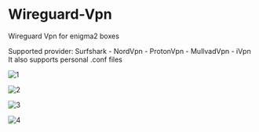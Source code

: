 # Wireguard-Vpn
Wireguard Vpn for enigma2 boxes

Supported provider: Surfshark - NordVpn - ProtonVpn - MullvadVpn - iVpn
It also supports personal .conf files

![1](https://user-images.githubusercontent.com/35741027/210772426-88be32c5-1e04-4664-8e88-31adef68cce6.jpg)

![2](https://user-images.githubusercontent.com/35741027/210772467-6db07402-8d7b-4b1a-8bd8-56d10046bf27.jpg)

![3](https://user-images.githubusercontent.com/35741027/197421962-947b5862-ea5a-4aa0-baa9-1efdb66651df.jpg)

![4](https://user-images.githubusercontent.com/35741027/197421968-2f19e371-62e2-4685-959a-053789f92a02.jpg)
